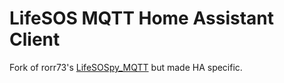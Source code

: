 # LifeSOS MQTT Home Assistant Client


Fork of rorr73's [LifeSOSpy_MQTT](https://github.com/rorr73/LifeSOSpy_MQTT) 
but made HA specific.
